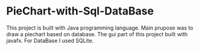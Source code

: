 # PieChart-with-Sql-DataBase
This project is built with Java programming language. Main prupose was to draw a piechart based on database. The gui part of this project
built with javafx. For DataBase I used SQLite.
